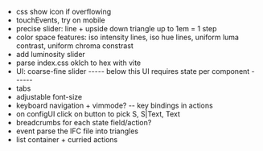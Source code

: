 - css show icon if overflowing
- touchEvents, try on mobile
- precise slider: line + upside down triangle up to 1em = 1 step
- color space features: iso intensity lines, iso hue lines, uniform luma contrast, uniform chroma constrast
- add luminosity slider
- parse index.css oklch to hex with vite
- UI: coarse-fine slider
----- below this UI requires state per component ------
- tabs
- adjustable font-size
- keyboard navigation + vimmode? -- key bindings in actions
- on configUI click on button to pick S, S|Text, Text
- breadcrumbs for each state field/action?
- event parse the IFC file into triangles
- list container + curried actions

